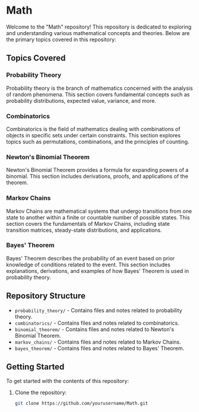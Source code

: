 # Math

Welcome to the "Math" repository! This repository is dedicated to exploring and understanding various mathematical concepts and theories. Below are the primary topics covered in this repository:

## Topics Covered

### Probability Theory
Probability theory is the branch of mathematics concerned with the analysis of random phenomena. This section covers fundamental concepts such as probability distributions, expected value, variance, and more.

### Combinatorics
Combinatorics is the field of mathematics dealing with combinations of objects in specific sets under certain constraints. This section explores topics such as permutations, combinations, and the principles of counting.

### Newton's Binomial Theorem
Newton's Binomial Theorem provides a formula for expanding powers of a binomial. This section includes derivations, proofs, and applications of the theorem.

### Markov Chains
Markov Chains are mathematical systems that undergo transitions from one state to another within a finite or countable number of possible states. This section covers the fundamentals of Markov Chains, including state transition matrices, steady-state distributions, and applications.

### Bayes' Theorem
Bayes' Theorem describes the probability of an event based on prior knowledge of conditions related to the event. This section includes explanations, derivations, and examples of how Bayes' Theorem is used in probability theory.

## Repository Structure

- `probability_theory/` - Contains files and notes related to probability theory.
- `combinatorics/` - Contains files and notes related to combinatorics.
- `binomial_theorem/` - Contains files and notes related to Newton's Binomial Theorem.
- `markov_chains/` - Contains files and notes related to Markov Chains.
- `bayes_theorem/` - Contains files and notes related to Bayes' Theorem.

## Getting Started

To get started with the contents of this repository:

1. Clone the repository:
   ```bash
   git clone https://github.com/yourusername/Math.git

